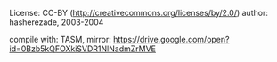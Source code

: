 License: CC-BY (http://creativecommons.org/licenses/by/2.0/)
author: hasherezade, 2003-2004

compile with: TASM, mirror: https://drive.google.com/open?id=0Bzb5kQFOXkiSVDR1NlNadmZrMVE
